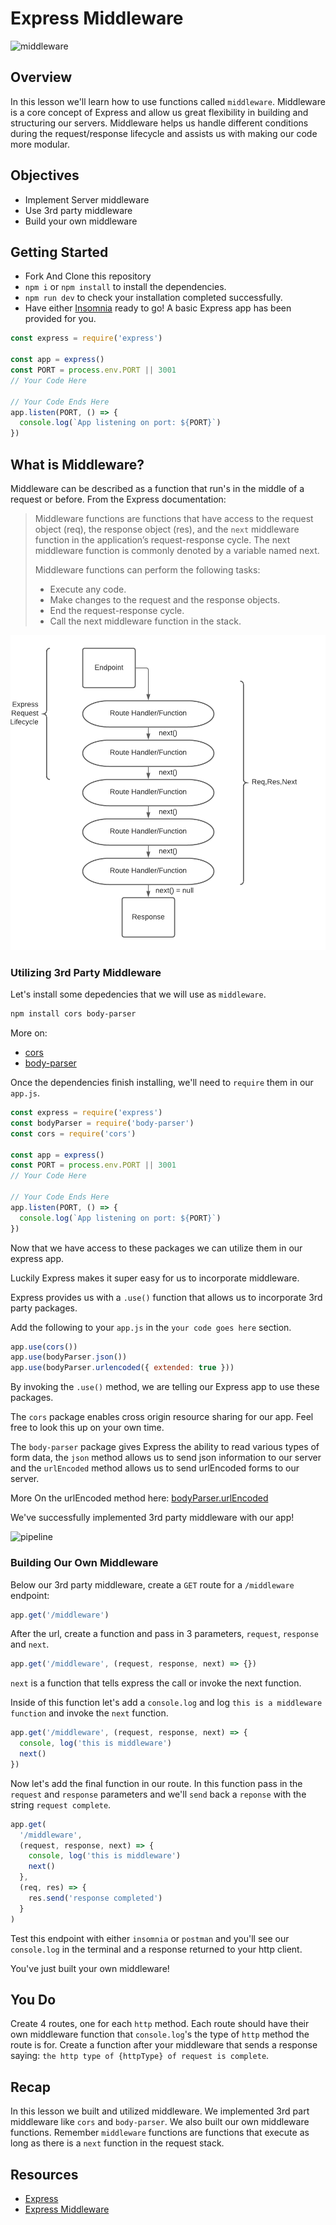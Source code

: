 # Express Middleware

![middleware](https://videos.teamtreehouse.com/stills/TH_RESTAPIwithExpress_S2V2-stills-4.jpg?token=61afd369_9da0962e55f1dfb72bdc7fa07126dfea8a9adf8d)

## Overview

In this lesson we'll learn how to use functions called `middleware`. Middleware is a core concept of Express and allow us great flexibility in building and structuring our servers. Middleware helps us handle different conditions during the request/response lifecycle and assists us with making our code more modular.

## Objectives

- Implement Server middleware
- Use 3rd party middleware
- Build your own middleware

## Getting Started

- Fork And Clone this repository
- `npm i` or `npm install` to install the dependencies.
- `npm run dev` to check your installation completed successfully.
- Have either [Insomnia](https://insomnia.rest/download/core/?) ready to go!
  A basic Express app has been provided for you.

```js
const express = require('express')

const app = express()
const PORT = process.env.PORT || 3001
// Your Code Here

// Your Code Ends Here
app.listen(PORT, () => {
  console.log(`App listening on port: ${PORT}`)
})
```

## What is Middleware?

Middleware can be described as a function that run's in the middle of a request or before. From the Express documentation:

> Middleware functions are functions that have access to the request object (req), the response object (res), and the `next` middleware function in the application’s request-response cycle. The next middleware function is commonly denoted by a variable named next.
>
> Middleware functions can perform the following tasks:
>
> - Execute any code.
> - Make changes to the request and the response objects.
> - End the request-response cycle.
> - Call the next middleware function in the stack.

![middleware](images/express_request.png)

### Utilizing 3rd Party Middleware

Let's install some depedencies that we will use as `middleware`.

```sh
npm install cors body-parser
```

More on:

- [cors](https://www.npmjs.com/package/cors)
- [body-parser](https://www.npmjs.com/package/body-parser)

Once the dependencies finish installing, we'll need to `require` them in our `app.js`.

```js
const express = require('express')
const bodyParser = require('body-parser')
const cors = require('cors')

const app = express()
const PORT = process.env.PORT || 3001
// Your Code Here

// Your Code Ends Here
app.listen(PORT, () => {
  console.log(`App listening on port: ${PORT}`)
})
```

Now that we have access to these packages we can utilize them in our express app.

Luckily Express makes it super easy for us to incorporate middleware.

Express provides us with a `.use()` function that allows us to incorporate 3rd party packages.

Add the following to your `app.js` in the `your code goes here` section.

```js
app.use(cors())
app.use(bodyParser.json())
app.use(bodyParser.urlencoded({ extended: true }))
```

By invoking the `.use()` method, we are telling our Express app to use these packages.

The `cors` package enables cross origin resource sharing for our app.
Feel free to look this up on your own time.

The `body-parser` package gives Express the ability to read various types of form data, the `json` method allows us to send json information to our server and the `urlEncoded` method allows us to send urlEncoded forms to our server.

More On the urlEncoded method here:
[bodyParser.urlEncoded](https://github.com/expressjs/body-parser#bodyparserurlencodedoptions)

We've successfully implemented 3rd party middleware with our app!

![pipeline](https://lockmedown.com/wp-content/uploads/2017/02/request-pipeline.png)


### Building Our Own Middleware

Below our 3rd party middleware, create a `GET` route for a `/middleware` endpoint:

```js
app.get('/middleware')
```

After the url, create a function and pass in 3 parameters, `request`, `response` and `next`.

```js
app.get('/middleware', (request, response, next) => {})
```

`next` is a function that tells express the call or invoke the next function.

Inside of this function let's add a `console.log` and log `this is a middleware function` and invoke the `next` function.

```js
app.get('/middleware', (request, response, next) => {
  console, log('this is middleware')
  next()
})
```

Now let's add the final function in our route. In this function pass in the `request` and `response` parameters and we'll `send` back a `reponse` with the string `request complete`.

```js
app.get(
  '/middleware',
  (request, response, next) => {
    console, log('this is middleware')
    next()
  },
  (req, res) => {
    res.send('response completed')
  }
)
```

Test this endpoint with either `insomnia` or `postman` and you'll see our `console.log` in the terminal and a response returned to your http client.

You've just built your own middleware!

## You Do

Create 4 routes, one for each `http` method. Each route should have their own middleware function that `console.log`'s the type of `http` method the route is for. Create a function after your middleware that sends a response saying: `the http type of {httpType} of request is complete`.

## Recap

In this lesson we built and utilized middleware. We implemented 3rd part middleware like `cors` and `body-parser`. We also built our own middleware functions.
Remember `middleware` functions are functions that execute as long as there is a `next` function in the request stack.

## Resources

- [Express](https://expressjs.com/)
- [Express Middleware](http://expressjs.com/en/guide/using-middleware.html#using-middleware)
